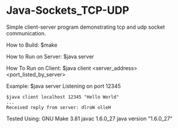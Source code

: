 Java-Sockets_TCP-UDP
====================

Simple client-server program demonstrating tcp and udp socket communication.

How to Build:
    $make

How to Run on Server:
    $java server

How To Run on Client:
    $java client <server_address> <port_listed_by_server> <message>

Example:
    $java server
    Listening on port 12345

    $java client localhost 12345 "Hello World"
    ...
    Received reply from server: dlroW olleH

Tested Using:
    GNU Make 3.81
    javac 1.6.0_27
    java version "1.6.0_27"